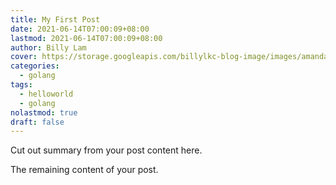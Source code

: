 ```yaml
---
title: My First Post
date: 2021-06-14T07:00:09+08:00
lastmod: 2021-06-14T07:00:09+08:00
author: Billy Lam
cover: https://storage.googleapis.com/billylkc-blog-image/images/amanda-jones-feLC4ZCxGqk-unsplash.jpg
categories:
  - golang
tags:
  - helloworld
  - golang
nolastmod: true
draft: false
---
```


Cut out summary from your post content here.

<!--more-->

The remaining content of your post.
